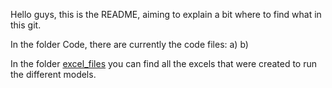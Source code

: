 Hello guys, this is the README, aiming to explain a bit where to find what in this git.

In the folder Code, there are currently the code files:
a) 
b)

In the folder [excel_files](excel_files) you can find all the excels that were created to run the different models.
